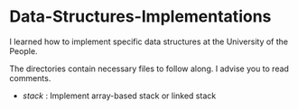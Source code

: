 # Data-Structures-Implementations
I learned how to implement specific data structures at the University of the People.

The directories contain necessary files to follow along. I advise you to read comments.
- _stack_ : Implement array-based stack or linked stack
